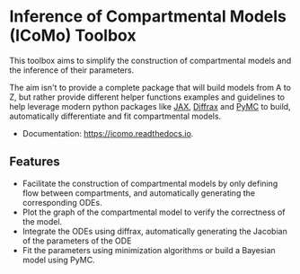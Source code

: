 # Inference of Compartmental Models (ICoMo) Toolbox

This toolbox aims to simplify the construction of compartmental models and the inference of their parameters.

The aim isn't to provide a complete package that will build models from A to Z, but rather
provide different helper functions examples and guidelines to help leverage modern python
packages like [JAX](https://jax.readthedocs.io/en/latest/),
[Diffrax](https://docs.kidger.site/diffrax/) and
[PyMC](https://www.pymc.io/welcome.html) to build, automatically differentiate and fit
compartmental models.

* Documentation: https://icomo.readthedocs.io.

## Features

* Facilitate the construction of compartmental models by only defining flow between compartments, and
  automatically generating the corresponding ODEs.
* Plot the graph of the compartmental model to verify the correctness of the model.
* Integrate the ODEs using diffrax, automatically generating the Jacobian of the parameters of the ODE
* Fit the parameters using minimization algorithms or build a Bayesian model using PyMC.




